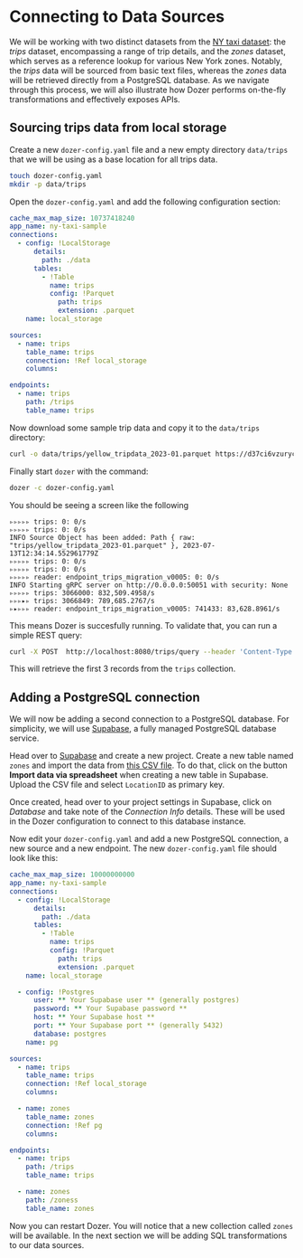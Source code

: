 # Connecting to Data Sources

We will be working with two distinct datasets from the [NY taxi dataset](https://www.nyc.gov/site/tlc/about/tlc-trip-record-data.page): the *trips* dataset, encompassing a range of trip details, and the *zones* dataset, which serves as a reference lookup for various New York zones. Notably, the *trips* data will be sourced from basic text files, whereas the *zones* data will be retrieved directly from a PostgreSQL database. As we navigate through this process, we will also illustrate how Dozer performs on-the-fly transformations and effectively exposes APIs.

## Sourcing trips data from local storage

Create a new `dozer-config.yaml` file and a new empty directory `data/trips` that we will be using as a base location for all trips data.

```bash
touch dozer-config.yaml
mkdir -p data/trips
```

Open the `dozer-config.yaml` and add the following configuration section:

```yaml
cache_max_map_size: 10737418240
app_name: ny-taxi-sample
connections:
  - config: !LocalStorage
      details:
        path: ./data
      tables:
        - !Table
          name: trips
          config: !Parquet
            path: trips
            extension: .parquet
    name: local_storage

sources:
  - name: trips
    table_name: trips
    connection: !Ref local_storage
    columns:

endpoints:
  - name: trips
    path: /trips
    table_name: trips
```

Now download some sample trip data and copy it to the `data/trips` directory:

```bash 
curl -o data/trips/yellow_tripdata_2023-01.parquet https://d37ci6vzurychx.cloudfront.net/trip-data/yellow_tripdata_2023-01.parquet
```

Finally start `dozer` with the command:

```bash
dozer -c dozer-config.yaml
```

You should be seeing a screen like the following
```
▹▹▹▹▹ trips: 0: 0/s
▹▹▹▹▹ trips: 0: 0/s                                                                                                                                                                            INFO Source Object has been added: Path { raw: "trips/yellow_tripdata_2023-01.parquet" }, 2023-07-13T12:34:14.552961779Z
▹▹▹▹▹ trips: 0: 0/s
▹▹▹▹▹ trips: 0: 0/s
▹▹▹▹▹ reader: endpoint_trips_migration_v0005: 0: 0/s                                                                                                                                           INFO Starting gRPC server on http://0.0.0.0:50051 with security: None
▹▹▹▹▹ trips: 3066000: 832,509.4958/s
▹▹▹▸▹ trips: 3066849: 789,685.2767/s
▹▸▹▹▹ reader: endpoint_trips_migration_v0005: 741433: 83,628.8961/s
```

This means Dozer is succesfully running. To validate that, you can run a simple REST query:

```bash
curl -X POST  http://localhost:8080/trips/query --header 'Content-Type: application/json' --data-raw '{"$limit":3}'
```

This will retrieve the first 3 records from the `trips` collection.


## Adding a PostgreSQL connection

We will now be adding a second connection to a PostgreSQL database. For simplicity, we will use [Supabase](htpps://www.supabase.com), a fully managed PostgreSQL database service.

Head over to [Supabase](htpps://www.supabase.com) and create a new project. Create a new table named `zones` and import the data from [this CSV file](https://d37ci6vzurychx.cloudfront.net/misc/taxi+_zone_lookup.csv). To do that, click on the button **Import data via spreadsheet** when creating a  new table in Supabase. Upload the CSV file and select `LocationID` as primary key.

Once created, head over to your project settings in Supabase, click on *Database* and take note of the *Connection Info* details. These will be used in the Dozer configuration to connect to this database instance.

Now edit your `dozer-config.yaml` and add a new PostgreSQL connection, a new source and a new endpoint. The new `dozer-config.yaml` file should look like this:

```yaml
cache_max_map_size: 10000000000
app_name: ny-taxi-sample
connections:
  - config: !LocalStorage
      details:
        path: ./data
      tables:
        - !Table
          name: trips
          config: !Parquet
            path: trips
            extension: .parquet
    name: local_storage

  - config: !Postgres
      user: ** Your Supabase user ** (generally postgres)
      password: ** Your Supabase password **
      host: ** Your Supabase host **
      port: ** Your Supabase port ** (generally 5432)
      database: postgres
    name: pg

sources:
  - name: trips
    table_name: trips
    connection: !Ref local_storage
    columns:

  - name: zones
    table_name: zones
    connection: !Ref pg
    columns:

endpoints:
  - name: trips
    path: /trips
    table_name: trips

  - name: zones
    path: /zoness
    table_name: zones

```

Now you can restart Dozer. You will notice that a new collection called `zones` will be available. In the next section we will be adding SQL transformations to our data sources.